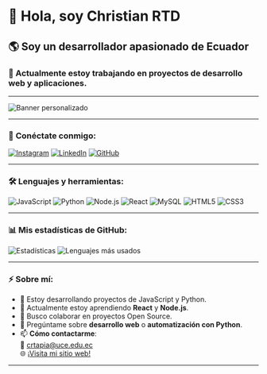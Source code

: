 # 👋 Hola, soy Christian RTD

## 🌎 Soy un desarrollador apasionado de Ecuador  
### 🔭 Actualmente estoy trabajando en proyectos de desarrollo web y aplicaciones.

---

![Banner personalizado](https://via.placeholder.com/1000x250.png?text=Bienvenido+a+mi+Perfil+de+GitHub)

---

### 🔗 **Conéctate conmigo:**
[![Instagram](https://img.shields.io/badge/Instagram-%23E4405F.svg?style=flat&logo=instagram&logoColor=white)](https://instagram.com/tuusuario)
[![LinkedIn](https://img.shields.io/badge/LinkedIn-%230077B5.svg?style=flat&logo=linkedin&logoColor=white)](https://linkedin.com/in/tuusuario)
[![GitHub](https://img.shields.io/badge/GitHub-%23181717.svg?style=flat&logo=github&logoColor=white)](https://github.com/ChristianRTD)

---

### 🛠 **Lenguajes y herramientas**:
![JavaScript](https://img.shields.io/badge/JavaScript-%23323330.svg?style=flat&logo=javascript&logoColor=%23F7DF1E)
![Python](https://img.shields.io/badge/Python-3670A0?style=flat&logo=python&logoColor=ffdd54)
![Node.js](https://img.shields.io/badge/Node.js-339933?style=flat&logo=node.js&logoColor=white)
![React](https://img.shields.io/badge/React-%2320232a.svg?style=flat&logo=react&logoColor=%2361DAFB)
![MySQL](https://img.shields.io/badge/MySQL-00000F?style=flat&logo=mysql&logoColor=white)
![HTML5](https://img.shields.io/badge/HTML5-%23E34F26.svg?style=flat&logo=html5&logoColor=white)
![CSS3](https://img.shields.io/badge/CSS3-%231572B6.svg?style=flat&logo=css3&logoColor=white)

---

### 📊 **Mis estadísticas de GitHub**:
![Estadísticas](https://github-readme-stats.vercel.app/api?username=ChristianRTD&show_icons=true&theme=dark&count_private=true)
![Lenguajes más usados](https://github-readme-stats.vercel.app/api/top-langs/?username=ChristianRTD&layout=compact&theme=dark)

---

### ⚡ **Sobre mí**:
- 🔭 Estoy desarrollando proyectos de JavaScript y Python.
- 🌱 Actualmente estoy aprendiendo **React** y **Node.js**.
- 👯 Busco colaborar en proyectos Open Source.
- 💬 Pregúntame sobre **desarrollo web** o **automatización con Python**.
- 📫 **Cómo contactarme**:  
   📧 crtapia@uce.edu.ec  
   🌐 [¡Visita mi sitio web!](https://tu-sitioweb.com)

---

